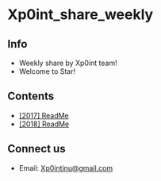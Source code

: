 # Xp0int_share_weekly

## Info
* Weekly share by Xp0int team!
* Welcome to Star!

## Contents
* [[2017] ReadMe ](/2017/README.md)
* [[2018] ReadMe](/2018/README.md)

## Connect us
* Email: Xp0intjnu@gmail.com

